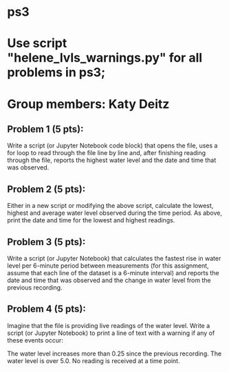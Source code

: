 # ps3 
# Use script "helene_lvls_warnings.py" for all problems in ps3;
# Group members: Katy Deitz

## Problem 1 (5 pts): 

Write a script (or Jupyter Notebook code block) that opens the file, uses a for loop to read through the file line by line and, after finishing reading through the file, reports the highest water level and the date and time that was observed.

 

## Problem 2 (5 pts):

Either in a new script or modifying the above script, calculate the lowest, highest and average water level observed during the time period. As above, print the date and time for the lowest and highest readings. 

 

## Problem 3 (5 pts):

Write a script (or Jupyter Notebook) that calculates the fastest rise in water level per 6-minute period between measurements (for this assignment, assume that each line of the dataset is a 6-minute interval) and reports the date and time that was observed and the change in water level from the previous recording.

 

## Problem 4 (5 pts):

Imagine that the file is providing live readings of the water level. Write a script (or Jupyter Notebook) to print a line of text with a warning if any of these events occur:

The water level increases more than 0.25 since the previous recording.
The water level is over 5.0.
No reading is received at a time point.
